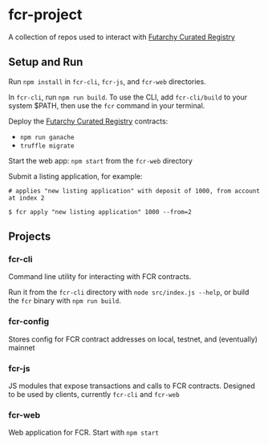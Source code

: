 # fcr-project

A collection of repos used to interact with [Futarchy Curated Registry](https://github.com/levelkdev/tcr)

## Setup and Run

Run `npm install` in `fcr-cli`, `fcr-js`, and `fcr-web` directories.

In `fcr-cli`, run `npm run build`. To use the CLI, add `fcr-cli/build` to your system $PATH, then use the `fcr` command in your terminal.

Deploy the [Futarchy Curated Registry](https://github.com/levelkdev/tcr) contracts:
  * `npm run ganache`
  * `truffle migrate`

Start the web app: `npm start` from the `fcr-web` directory

Submit a listing application, for example:

```
# applies "new listing application" with deposit of 1000, from account at index 2

$ fcr apply "new listing application" 1000 --from=2
```

## Projects

### fcr-cli

Command line utility for interacting with FCR contracts.

Run it from the `fcr-cli` directory with `node src/index.js --help`, or build the `fcr` binary with `npm run build`.

### fcr-config

Stores config for FCR contract addresses on local, testnet, and (eventually) mainnet

### fcr-js

JS modules that expose transactions and calls to FCR contracts. Designed to be used by clients, currently `fcr-cli` and `fcr-web`

### fcr-web

Web application for FCR. Start with `npm start`

